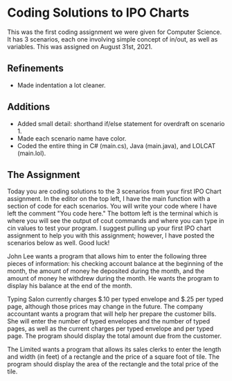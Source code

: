 # Coding Solutions to IPO Charts
This was the first coding assignment we were given for Computer Science. It has 3 scenarios, each one involving simple concept of in/out, as well as variables. This was assigned on August 31st, 2021.

## Refinements
- Made indentation a lot cleaner.

## Additions
- Added small detail: shorthand if/else statement for overdraft on scenario 1.
- Made each scenario name have color.
- Coded the entire thing in C# (main.cs), Java (main.java), and LOLCAT (main.lol).

## The Assignment
Today you are coding solutions to the 3 scenarios from your first IPO Chart assignment. In the editor on the top left, I have the main function with a section of code for each scenarios. You will write your code where I have left the comment "You code here." The bottom left is the terminal which is where you will see the output of cout commands and where you can type in cin values to test your program. I suggest pulling up your first IPO chart assignment to help you with this assignment; however, I have posted the scenarios below as well. Good luck!

John Lee wants a program that allows him to enter the following three pieces of information: his checking account balance at the beginning of the month, the amount of money he deposited during the month, and the amount of money he withdrew during the month. He wants the program to display his balance at the end of the month.

Typing Salon currently charges $.10 per typed envelope and $.25 per typed page, although those prices may change in the future. The company accountant wants a program that will help her prepare the customer bills. She will enter the number of typed envelopes and the number of typed pages, as well as the current charges per typed envelope and per typed page. The program should display the total amount due from the customer.

The Limited wants a program that allows its sales clerks to enter the length and width (in feet) of a rectangle and the price of a square foot of tile. The program should display the area of the rectangle and the total price of the tile.

